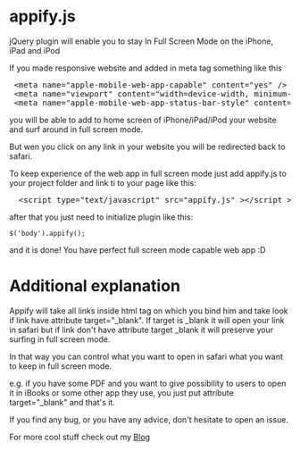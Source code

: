 appify.js
=========

jQuery plugin will enable you to stay In Full Screen Mode on the iPhone, iPad and iPod


If you made responsive website and added in meta tag something like this

<pre>
 &lt;meta name="apple-mobile-web-app-capable" content="yes" /&gt;
 &lt;meta name="viewport" content="width=device-width, minimum-scale=1.0, maximum-scale=1.0, initial-scale=1.0, user-scalable=no" /&gt;
 &lt;meta name="apple-mobile-web-app-status-bar-style" content="black" /&gt;
</pre>

you will be able to add to home screen of iPhone/iPad/iPod your website and surf around in full screen mode.

But wen you click on any link in your website you will be redirected back to safari.

To keep experience of the web app in full screen mode just add appify.js to your project folder and link ti to your page like this:

<pre>  &lt;script type="text/javascript" src="appify.js" &gt;&lt;/script &gt; </pre>

after that you just need to initialize plugin like this:

<code>$('body').appify();</code>

and it is done! You have perfect full screen mode capable web app :D

Additional explanation 
======================

Appify will take all links inside html tag on which you bind him and take look if link have attribute target="_blank". If target is _blank it will open your link in safari but if link don't have attribute target _blank it will preserve your surfing in full screen mode.

In that way you can control what you want to open in safari what you want to keep in full screen mode.

e.g. if you have some PDF and you want to give possibility to users to open it in iBooks or some other app they use, you just put attribute target="_blank" and that's it.

If you find any bug, or you have any advice, don't hesitate to open an issue.

For more cool stuff check out my [Blog](https://dragojevich.com)
